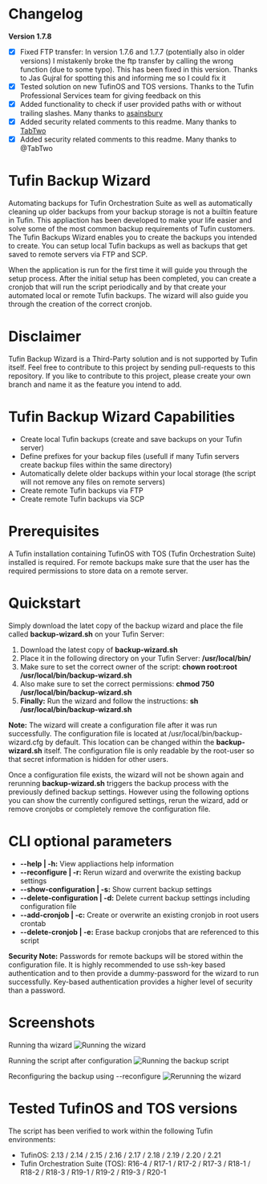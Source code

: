 # Changelog
**Version 1.7.8**
- [x] Fixed FTP transfer: In version 1.7.6 and 1.7.7 (potentially also in older versions) I mistakenly broke the ftp transfer by calling the wrong function (due to some typo). This has been fixed in this version. Thanks to Jas Gujral for spotting this and informing me so I could fix it
- [x] Tested solution on new TufinOS and TOS versions. Thanks to the Tufin Professional Services team for giving feedback on this
- [x] Added functionality to check if user provided paths with or without trailing slashes. Many thanks to [asainsbury](https://github.com/asainsbury)
- [x] Added security related comments to this readme. Many thanks to [TabTwo](https://github.com/TabTwo)
- [x] Added security related comments to this readme. Many thanks to @TabTwo

# Tufin Backup Wizard
Automating backups for Tufin Orchestration Suite as well as automatically cleaning up older backups from your backup storage is not a builtin feature in Tufin. This appliaction has been developed to make your life easier and solve some of the most common backup requirements of Tufin customers. The Tufin Backups Wizard enables you to create the backups you intended to create. You can setup local Tufin backups as well as backups that get saved to remote servers via FTP and SCP.

When the application is run for the first time it will guide you through the setup process. After the initial setup has been completed, you can create a cronjob that will run the script periodically and by that create your automated local or remote Tufin backups. The wizard will also guide you through the creation of the correct cronjob.

# Disclaimer
Tufin Backup Wizard is a Third-Party solution and is not supported by Tufin itself. Feel free to contribute to this project by sending pull-requests to this repository. If you like to contribute to this project, please create your own branch and name it as the feature you intend to add.

# Tufin Backup Wizard Capabilities
- Create local Tufin backups (create and save backups on your Tufin server)
- Define prefixes for your backup files (usefull if many Tufin servers create backup files within the same directory)
- Automatically delete older backups within your local storage (the script will not remove any files on remote servers)
- Create remote Tufin backups via FTP
- Create remote Tufin backups via SCP

# Prerequisites
A Tufin installation containing TufinOS with TOS (Tufin Orchestration Suite) installed is required. For remote backups make sure that the user has the required permissions to store data on a remote server.

# Quickstart
Simply download the latet copy of the backup wizard and place the file called **backup-wizard.sh** on your Tufin Server:
1. Download the latest copy of **backup-wizard.sh**
2. Place it in the following directory on your Tufin Server: **/usr/local/bin/**
3. Make sure to set the correct owner of the script: **chown root:root /usr/local/bin/backup-wizard.sh**
4. Also make sure to set the correct permissions: **chmod 750 /usr/local/bin/backup-wizard.sh**
5. **Finally:** Run the wizard and follow the instructions: **sh /usr/local/bin/backup-wizard.sh**

**Note:** The wizard will create a configuration file after it was run successfully. The configuration file is located at /usr/local/bin/backup-wizard.cfg by default. This location can be changed within the **backup-wizard.sh** itself. The configuration file is only readable by the root-user so that secret information is hidden for other users.

Once a configuration file exists, the wizard will not be shown again and rerunning **backup-wizard.sh** triggers the backup process with the previously defined backup settings. However using the following options you can show the currently configured settings, rerun the wizard, add or remove cronjobs or completely remove the configuration file.

# CLI optional parameters
- **--help | -h:** View appliactions help information
- **--reconfigure | -r:** Rerun wizard and overwrite the existing backup settings
- **--show-configuration | -s:** Show current backup settings
- **--delete-configuration | -d:** Delete current backup settings including configuration file
- **--add-cronjob | -c:** Create or overwrite an existing cronjob in root users crontab
- **--delete-cronjob | -e:** Erase backup cronjobs that are referenced to this script

**Security Note:** Passwords for remote backups will be stored within the configuration file. It is highly recommended to use ssh-key based authentication and to then provide a dummy-password for the wizard to run successfully. Key-based authentication provides a higher level of security than a password.

# Screenshots
Running tha wizard
![Running the wizard](https://github.com/nicolaswehmeyer/tufin-backup-wizard/blob/master/wizard-configuration.png)

Running the script after configuration
![Running the backup script](https://github.com/nicolaswehmeyer/tufin-backup-wizard/blob/master/wizard-running.png)

Reconfiguring the backup using --reconfigure
![Rerunning the wizard](https://github.com/nicolaswehmeyer/tufin-backup-wizard/blob/master/wizard-reconfigure.png)

# Tested TufinOS and TOS versions
The script has been verified to work within the following Tufin environments:
- TufinOS: 2.13 / 2.14 / 2.15 / 2.16 / 2.17 / 2.18 / 2.19 / 2.20 / 2.21
- Tufin Orchestration Suite (TOS): R16-4 / R17-1 / R17-2 / R17-3 / R18-1 / R18-2 / R18-3 / R19-1 / R19-2 / R19-3 / R20-1
